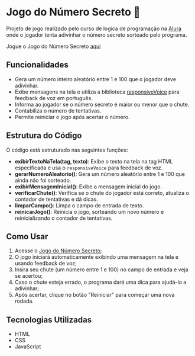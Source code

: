 # Jogo do Número Secreto :game_die:

Projeto de jogo realizado pelo curso de logica de programação na [Alura](https://cursos.alura.com.br/) onde o jogador tenta adivinhar o número secreto sorteado pelo programa.

Jogue o Jogo do Número Secreto [aqui](https://jogo-do-numero-secreto-dusky-ten.vercel.app/)

## Funcionalidades

- Gera um número inteiro aleatório entre 1 e 100 que o jogador deve adivinhar.
- Exibe mensagens na tela e utiliza a biblioteca [responsiveVoice](https://responsivevoice.org/) para feedback de voz em português.
- Informa ao jogador se o número secreto é maior ou menor que o chute.
- Contabiliza o número de tentativas.
- Permite reiniciar o jogo após acertar o número.

## Estrutura do Código

O código está estruturado nas seguintes funções:

- **exibirTextoNaTela(tag, texto)**: Exibe o texto na tela na tag HTML especificada e usa o `responsiveVoice` para feedback de voz.
- **gerarNumeroAleatorio()**: Gera um número aleatório entre 1 e 100 que ainda não foi sorteado.
- **exibirMensagemInicial()**: Exibe a mensagem inicial do jogo.
- **verificarChute()**: Verifica se o chute do jogador está correto, atualiza o contador de tentativas e dá dicas.
- **limparCampo()**: Limpa o campo de entrada de texto.
- **reinicarJogo()**: Reinicia o jogo, sorteando um novo número e reinicializando o contador de tentativas.

## Como Usar

1. Acesse o [Jogo do Número Secreto](https://jogo-do-numero-secreto-dusky-ten.vercel.app/);
2. O jogo iniciará automaticamente exibindo uma mensagem na tela e usando feedback de voz;
3. Insira seu chute (um número entre 1 e 100) no campo de entrada e veja se acertou;
4. Caso o chute esteja errado, o programa dará uma dica para ajudá-lo a adivinhar;
5. Após acertar, clique no botão "Reiniciar" para começar uma nova rodada.

## Tecnologias Utilizadas

- HTML
- CSS
- JavaScript
